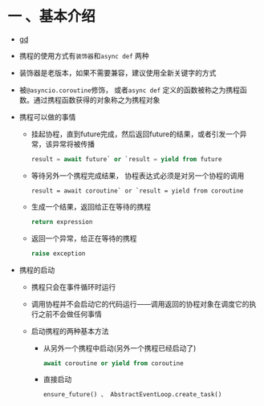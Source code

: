 # 一 、基本介绍

- [gd](https://docs.python.org/3.6/library/asyncio-task.html#coroutines)

- 携程的使用方式有`装饰器`和`async def` 两种

- 装饰器是老版本，如果不需要兼容，建议使用全新关键字的方式

- 被`@asyncio.coroutine`修饰， 或者`async def` 定义的函数被称之为携程函数。通过携程函数获得的对象称之为携程对象

- 携程可以做的事情

  - 挂起协程，直到future完成，然后返回future的结果，或者引发一个异常，该异常将被传播

    ```python
    result = await future` or `result = yield from future
    ```

  - 等待另外一个携程完成结果， 协程表达式必须是对另一个协程的调用

    ```
    result = await coroutine` or `result = yield from coroutine
    ```

  - 生成一个结果，返回给正在等待的携程

    ```python
    return expression
    ```

  - 返回一个异常，给正在等待的携程

    ```python
    raise exception
    ```

- 携程的启动

  - 携程只会在事件循环时运行

  -  调用协程并不会启动它的代码运行——调用返回的协程对象在调度它的执行之前不会做任何事情

  - 启动携程的两种基本方法

    - 从另外一个携程中启动(另外一个携程已经启动了)

      ```python
      await coroutine or yield from coroutine
      ```

    - 直接启动

      ```python
      ensure_future() 、 AbstractEventLoop.create_task() 
      ```

      